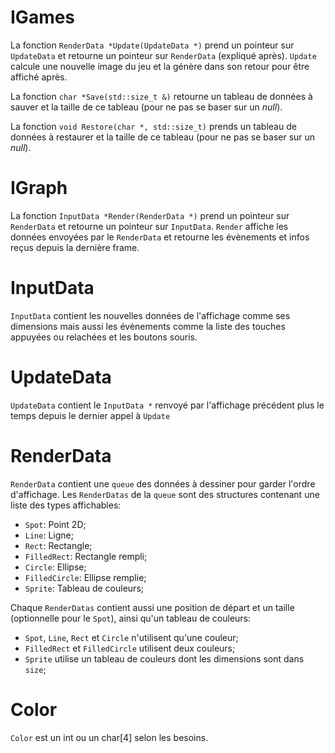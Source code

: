 # IGames

La fonction `RenderData *Update(UpdateData *)` prend un pointeur sur `UpdateData` et retourne un pointeur sur `RenderData` (expliqué après). `Update` calcule une nouvelle image du jeu et la génère dans son retour pour être affiché après.

La fonction `char *Save(std::size_t &)` retourne un tableau de données à sauver et la taille de ce tableau (pour ne pas se baser sur un *null*).

La fonction `void Restore(char *, std::size_t)` prends un tableau de données à restaurer et la taille de ce tableau (pour ne pas se baser sur un *null*).

# IGraph

La fonction `InputData *Render(RenderData *)` prend un pointeur sur `RenderData` et retourne un pointeur sur `InputData`. `Render` affiche les données envoyées par le `RenderData` et retourne les évènements et infos reçus depuis la dernière frame.

# InputData

`InputData` contient les nouvelles données de l'affichage comme ses dimensions mais aussi les évènements comme la liste des touches appuyées ou relachées et les boutons souris.

# UpdateData

`UpdateData` contient le `InputData *` renvoyé par l'affichage précédent plus le temps depuis le dernier appel à `Update`

# RenderData

`RenderData` contient une `queue` des données à dessiner pour garder l'ordre d'affichage.
Les `RenderDatas` de la `queue` sont des structures contenant une liste des types affichables:

* `Spot`: Point 2D;
* `Line`: Ligne;
* `Rect`: Rectangle;
* `FilledRect`: Rectangle rempli;
* `Circle`: Ellipse;
* `FilledCircle`: Ellipse remplie;
* `Sprite`: Tableau de couleurs;

Chaque `RenderDatas` contient aussi une position de départ et un taille (optionnelle pour le `Spot`), ainsi qu'un tableau de couleurs:

* `Spot`, `Line`, `Rect` et `Circle` n'utilisent qu'une couleur;
* `FilledRect` et `FilledCircle` utilisent deux couleurs;
* `Sprite` utilise un tableau de couleurs dont les dimensions sont dans `size`;

# Color

`Color` est un int ou un char[4] selon les besoins.
